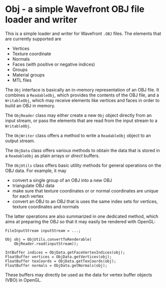 # Obj - a simple Wavefront OBJ file loader and writer


This is a simple loader and writer for Wavefront `.OBJ` files. The elements
that are currently supported are

 - Vertices
 - Texture coordinate
 - Normals
 - Faces (with positive or negative indices)
 - Groups
 - Material groups
 - MTL files
 
The `Obj` interface is basically an in-memory representation of an OBJ file.
It combines a `ReadableObj`, which provides the contents of the OBJ file,
and a `WritableObj`, which may receive elements like vertices and faces
in order to build an OBJ in memory.

The `ObjReader` class may either create a new `Obj` object directly 
from an input stream, or pass the elements that are read from the input 
stream to a `WritableObj`.

The `ObjWriter` class offers a method to write a `ReadableObj` object
to an output stream.

The `ObjData` class offers various methods to obtain the data that is
stored in a `ReadableObj` as plain arrays or *direct* buffers. 

The `ObjUtils` class offers basic utility methods for general operations
on the OBJ data. For example, it may

 - convert a single group of an OBJ into a new OBJ
 - triangulate OBJ data
 - make sure that texture coordinates or or normal coordinates are unique
   for each vertex
 - convert an OBJ to an OBJ that is uses the same index sets for vertices,
   texture coordinates and normals
   
The latter operations are also summarized in one dedicated method, which
aims at preparing the OBJ so that it may easily be rendered with OpenGL:
    

    FileInputStream inputStream = ...;

    Obj obj = ObjUtils.convertToRenderable(
        ObjReader.read(inputStream));

    IntBuffer indices = ObjData.getFaceVertexIndices(obj);
    FloatBuffer vertices = ObjData.getVertices(obj);
    FloatBuffer texCoords = ObjData.getTexCoords(obj);
    FloatBuffer normals = ObjData.getNormals(obj);

These buffers may directly be used as the data for vertex buffer objects (VBO)
in OpenGL. 